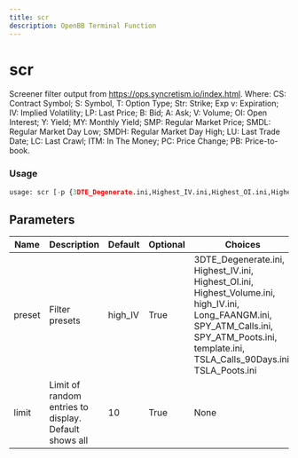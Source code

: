 ```yaml
---
title: scr
description: OpenBB Terminal Function
---
```


# scr

Screener filter output from https://ops.syncretism.io/index.html. Where: CS: Contract Symbol; S: Symbol, T: Option Type; Str: Strike; Exp v: Expiration; IV: Implied Volatility; LP: Last Price; B: Bid; A: Ask; V: Volume; OI: Open Interest; Y: Yield; MY: Monthly Yield; SMP: Regular Market Price; SMDL: Regular Market Day Low; SMDH: Regular Market Day High; LU: Last Trade Date; LC: Last Crawl; ITM: In The Money; PC: Price Change; PB: Price-to-book.

### Usage 
```python
usage: scr [-p {3DTE_Degenerate.ini,Highest_IV.ini,Highest_OI.ini,Highest_Volume.ini,high_IV.ini,Long_FAANGM.ini,SPY_ATM_Calls.ini,SPY_ATM_Poots.ini,template.ini,TSLA_Calls_90Days.ini,TSLA_Poots.ini}] [-l LIMIT]
```

## Parameters

| Name | Description | Default | Optional | Choices |
| ---- | ----------- | ------- | -------- | ------- |
| preset | Filter presets | high_IV | True | 3DTE_Degenerate.ini,  Highest_IV.ini,  Highest_OI.ini,  Highest_Volume.ini,  high_IV.ini,  Long_FAANGM.ini,  SPY_ATM_Calls.ini,  SPY_ATM_Poots.ini,  template.ini,  TSLA_Calls_90Days.ini,  TSLA_Poots.ini |
| limit | Limit of random entries to display. Default shows all | 10 | True | None |


